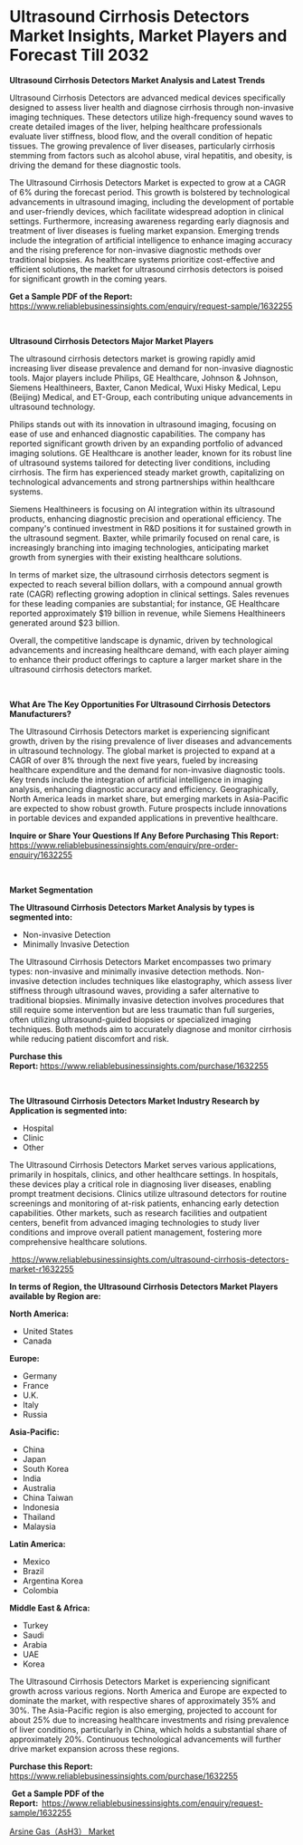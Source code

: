 <p><h1>Ultrasound Cirrhosis Detectors Market Insights, Market Players and Forecast Till 2032</h1></p><p><strong>Ultrasound Cirrhosis Detectors Market Analysis and Latest Trends</strong></p>
<p><p>Ultrasound Cirrhosis Detectors are advanced medical devices specifically designed to assess liver health and diagnose cirrhosis through non-invasive imaging techniques. These detectors utilize high-frequency sound waves to create detailed images of the liver, helping healthcare professionals evaluate liver stiffness, blood flow, and the overall condition of hepatic tissues. The growing prevalence of liver diseases, particularly cirrhosis stemming from factors such as alcohol abuse, viral hepatitis, and obesity, is driving the demand for these diagnostic tools.</p><p>The Ultrasound Cirrhosis Detectors Market is expected to grow at a CAGR of 6% during the forecast period. This growth is bolstered by technological advancements in ultrasound imaging, including the development of portable and user-friendly devices, which facilitate widespread adoption in clinical settings. Furthermore, increasing awareness regarding early diagnosis and treatment of liver diseases is fueling market expansion. Emerging trends include the integration of artificial intelligence to enhance imaging accuracy and the rising preference for non-invasive diagnostic methods over traditional biopsies. As healthcare systems prioritize cost-effective and efficient solutions, the market for ultrasound cirrhosis detectors is poised for significant growth in the coming years.</p></p>
<p><strong>Get a Sample PDF of the Report:&nbsp;</strong> <a href="https://www.reliablebusinessinsights.com/enquiry/request-sample/1632255?utm_campaign=2268&utm_medium=2&utm_source=Github&utm_content=ia&utm_term=29032025&utm_id=ultrasound-cirrhosis-detectors">https://www.reliablebusinessinsights.com/enquiry/request-sample/1632255</a></p>
<p>&nbsp;</p>
<p><strong>Ultrasound Cirrhosis Detectors Major Market Players</strong></p>
<p><p>The ultrasound cirrhosis detectors market is growing rapidly amid increasing liver disease prevalence and demand for non-invasive diagnostic tools. Major players include Philips, GE Healthcare, Johnson & Johnson, Siemens Healthineers, Baxter, Canon Medical, Wuxi Hisky Medical, Lepu (Beijing) Medical, and ET-Group, each contributing unique advancements in ultrasound technology.</p><p>Philips stands out with its innovation in ultrasound imaging, focusing on ease of use and enhanced diagnostic capabilities. The company has reported significant growth driven by an expanding portfolio of advanced imaging solutions. GE Healthcare is another leader, known for its robust line of ultrasound systems tailored for detecting liver conditions, including cirrhosis. The firm has experienced steady market growth, capitalizing on technological advancements and strong partnerships within healthcare systems.</p><p>Siemens Healthineers is focusing on AI integration within its ultrasound products, enhancing diagnostic precision and operational efficiency. The company's continued investment in R&D positions it for sustained growth in the ultrasound segment. Baxter, while primarily focused on renal care, is increasingly branching into imaging technologies, anticipating market growth from synergies with their existing healthcare solutions.</p><p>In terms of market size, the ultrasound cirrhosis detectors segment is expected to reach several billion dollars, with a compound annual growth rate (CAGR) reflecting growing adoption in clinical settings. Sales revenues for these leading companies are substantial; for instance, GE Healthcare reported approximately $19 billion in revenue, while Siemens Healthineers generated around $23 billion.</p><p>Overall, the competitive landscape is dynamic, driven by technological advancements and increasing healthcare demand, with each player aiming to enhance their product offerings to capture a larger market share in the ultrasound cirrhosis detectors market.</p></p>
<p>&nbsp;</p>
<p><strong>What Are The Key Opportunities For Ultrasound Cirrhosis Detectors Manufacturers?</strong></p>
<p><p>The Ultrasound Cirrhosis Detectors market is experiencing significant growth, driven by the rising prevalence of liver diseases and advancements in ultrasound technology. The global market is projected to expand at a CAGR of over 8% through the next five years, fueled by increasing healthcare expenditure and the demand for non-invasive diagnostic tools. Key trends include the integration of artificial intelligence in imaging analysis, enhancing diagnostic accuracy and efficiency. Geographically, North America leads in market share, but emerging markets in Asia-Pacific are expected to show robust growth. Future prospects include innovations in portable devices and expanded applications in preventive healthcare.</p></p>
<p><strong>Inquire or Share Your Questions If Any Before Purchasing This Report:</strong> <a href="https://www.reliablebusinessinsights.com/enquiry/pre-order-enquiry/1632255?utm_campaign=2268&utm_medium=2&utm_source=Github&utm_content=ia&utm_term=29032025&utm_id=ultrasound-cirrhosis-detectors">https://www.reliablebusinessinsights.com/enquiry/pre-order-enquiry/1632255</a></p>
<p>&nbsp;</p>
<p><strong>Market Segmentation</strong></p>
<p><strong>The Ultrasound Cirrhosis Detectors Market Analysis by types is segmented into:</strong></p>
<p><ul><li>Non-invasive Detection</li><li>Minimally Invasive Detection</li></ul></p>
<p><p>The Ultrasound Cirrhosis Detectors Market encompasses two primary types: non-invasive and minimally invasive detection methods. Non-invasive detection includes techniques like elastography, which assess liver stiffness through ultrasound waves, providing a safer alternative to traditional biopsies. Minimally invasive detection involves procedures that still require some intervention but are less traumatic than full surgeries, often utilizing ultrasound-guided biopsies or specialized imaging techniques. Both methods aim to accurately diagnose and monitor cirrhosis while reducing patient discomfort and risk.</p></p>
<p><strong>Purchase this Report:&nbsp;</strong><a href="https://www.reliablebusinessinsights.com/purchase/1632255?utm_campaign=2268&utm_medium=2&utm_source=Github&utm_content=ia&utm_term=29032025&utm_id=ultrasound-cirrhosis-detectors">https://www.reliablebusinessinsights.com/purchase/1632255</a></p>
<p>&nbsp;</p>
<p><strong>The Ultrasound Cirrhosis Detectors Market Industry Research by Application is segmented into:</strong></p>
<p><ul><li>Hospital</li><li>Clinic</li><li>Other</li></ul></p>
<p><p>The Ultrasound Cirrhosis Detectors Market serves various applications, primarily in hospitals, clinics, and other healthcare settings. In hospitals, these devices play a critical role in diagnosing liver diseases, enabling prompt treatment decisions. Clinics utilize ultrasound detectors for routine screenings and monitoring of at-risk patients, enhancing early detection capabilities. Other markets, such as research facilities and outpatient centers, benefit from advanced imaging technologies to study liver conditions and improve overall patient management, fostering more comprehensive healthcare solutions.</p></p>
<p><a href="https://www.reliablebusinessinsights.com/ultrasound-cirrhosis-detectors-market-r1632255?utm_campaign=2268&utm_medium=2&utm_source=Github&utm_content=ia&utm_term=29032025&utm_id=ultrasound-cirrhosis-detectors">&nbsp;https://www.reliablebusinessinsights.com/ultrasound-cirrhosis-detectors-market-r1632255</a></p>
<p><strong>In terms of Region, the Ultrasound Cirrhosis Detectors Market Players available by Region are:</strong></p>
<p>
    <p> <strong> North America: </strong>
        <ul>
            <li>United States</li>
            <li>Canada</li>
        </ul>
        </p> 
    <p> <strong> Europe: </strong>
        <ul>
            <li>Germany</li>
            <li>France</li>
            <li>U.K.</li>
            <li>Italy</li>
            <li>Russia</li>
        </ul>
        </p> 
    <p> <strong> Asia-Pacific: </strong>
        <ul>
            <li>China</li>
            <li>Japan</li>
            <li>South Korea</li>
            <li>India</li>
            <li>Australia</li>
            <li>China Taiwan</li>
            <li>Indonesia</li>
            <li>Thailand</li>
            <li>Malaysia</li>
        </ul>
        </p> 
    <p> <strong> Latin America: </strong>
        <ul>
            <li>Mexico</li>
            <li>Brazil</li>
            <li>Argentina Korea</li>
            <li>Colombia</li>
        </ul>
        </p> 
    <p> <strong> Middle East & Africa: </strong>
        <ul>
            <li>Turkey</li>
            <li>Saudi</li>
            <li>Arabia</li>
            <li>UAE</li>
            <li>Korea</li>
        </ul>
    </p>
    </p>
<p><p>The Ultrasound Cirrhosis Detectors Market is experiencing significant growth across various regions. North America and Europe are expected to dominate the market, with respective shares of approximately 35% and 30%. The Asia-Pacific region is also emerging, projected to account for about 25% due to increasing healthcare investments and rising prevalence of liver conditions, particularly in China, which holds a substantial share of approximately 20%. Continuous technological advancements will further drive market expansion across these regions.</p></p>
<p><strong>Purchase this Report: </strong><a href="https://www.reliablebusinessinsights.com/purchase/1632255?utm_campaign=2268&utm_medium=2&utm_source=Github&utm_content=ia&utm_term=29032025&utm_id=ultrasound-cirrhosis-detectors">https://www.reliablebusinessinsights.com/purchase/1632255</a></p>
<p>&nbsp;<strong>Get a Sample PDF of the Report:&nbsp;&nbsp;</strong><a href="https://www.reliablebusinessinsights.com/enquiry/request-sample/1632255?utm_campaign=2268&utm_medium=2&utm_source=Github&utm_content=ia&utm_term=29032025&utm_id=ultrasound-cirrhosis-detectors">https://www.reliablebusinessinsights.com/enquiry/request-sample/1632255</a></p>
<p><strong></strong></p>
<p><p><a href="https://github.com/rileymgdorcas/Market-Research-Report-List-1/blob/main/arsine-gasash3-market.md?utm_campaign=2268&utm_medium=2&utm_source=Github&utm_content=ia&utm_term=29032025&utm_id=ultrasound-cirrhosis-detectors">Arsine Gas（AsH3） Market</a></p></p>